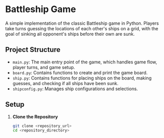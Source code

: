 # Battleship Game

A simple implementation of the classic Battleship game in Python. Players take turns guessing the locations of each other's ships on a grid, with the goal of sinking all opponent's ships before their own are sunk.

## Project Structure

- `main.py`: The main entry point of the game, which handles game flow, player turns, and game setup.
- `board.py`: Contains functions to create and print the game board.
- `ship.py`: Contains functions for placing ships on the board, making guesses, and checking if all ships have been sunk.
- `shipconfig.py`: Manages ship configurations and selections.

## Setup

1. **Clone the Repository**

   ```bash
   git clone <repository_url>
   cd <repository_directory>
